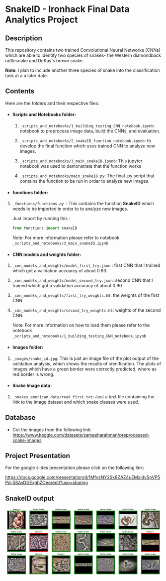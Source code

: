 # SnakeID - Ironhack Final Data Analytics Project

## Description
This repository contains two trained Convolutional Neural Networks (CNNs) which are able to identify two species of snakes- the Western diamondback rattlesnake and DeKay's brown snake. 

**Note**: I plan to include another three species of snake into the classification task at a a later date. 

## Contents 
Here are the folders and their respective files:

- #### Scripts and Notebooks folder:

    1. `_scripts_and_notebooks/1_building_testing_CNN_notebook.ipynb`: notebook to preprocess image data, build the CNNs, and evaluation.

    2. `_scripts_and_notebooks/2_snakeID_function_notebook.ipynb`: to develop the final function which uses trained CNN to analyze new images. 

    3. `_scripts_and_notebooks/3_main_snakeID.ipynb`: This jupyter notebook was used to demonstrate that the function works

    4. `_scripts_and_notebooks/main_snakeID.py`: The final .py script that contains the function to be run in order to analyze new images. 


- #### functions folder:

1. `_functions/functions.py `: This contains the function **SnakeID** which needs to be imported in order to to analyze new images.  

    Just import by running this :
    ```python
    from functions import snakeID
    ``` 
    Note: For more information please refer to notebook `_scripts_and_notebooks/3_main_snakeID.ipynb`

- #### CNN models and weights folder:
1. `_cnn_models_and_weights/model_first_try.json` : first CNN that I trained which got a validation accuarcy of about 0.83.
2. `_cnn_models_and_weights/model_second_try.json`: second CNN that I trained which got a validation accuracy of about 0.90 
3. `_cnn_models_and_weights/first_try_weights.h5`: the weights of the first CNN 
4. `_cnn_models_and_weights/second_try_weights.h5`: weights of the second CNN. 

    Note: For more information on how to load them please refer to the notebook `_scripts_and_notebooks/1_building_testing_CNN_notebook.ipynb`

- #### Images folder:
1. `_images/snake_id.jpg`: This is just an image file of the plot output of the validation analysis, which shows the results of idenification. The plots of images which have a green border were correctly predicted, where as red border is wrong.

- #### Snake Image data:
1. `_snakes_american_data/read_first.txt`: Just a text file containing the link to the image dataset and which snake classes were used.


## Database

- Got the images from the following link:
https://www.kaggle.com/datasets/sameeharahman/preprocessed-snake-images

## Project Presentation
For the google slides presentation please click on the following link:

https://docs.google.com/presentation/d/1MfyzNY2Sk8ZAZ4uEMxidvSpVP5Pd-5SAvDGExghZOeo/edit?usp=sharing

## SnakeID output

![alt text](https://github.com/aaronpereira92/SnakeID/blob/fdd590e0055d544ba6b6eb85462005fac3f1af6a/_images/snake_id.jpg)
